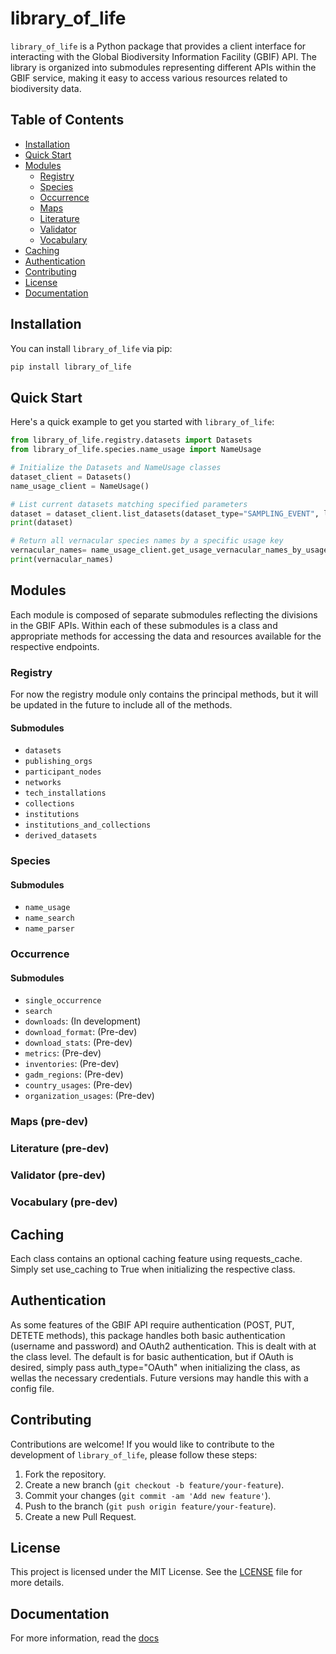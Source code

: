 # library_of_life
`library_of_life` is a Python package that provides a client interface for interacting with the Global Biodiversity Information Facility (GBIF) API. The library is organized into submodules representing different APIs within the GBIF service, making it easy to access various resources related to biodiversity data.

## Table of Contents

- [Installation](#installation)
- [Quick Start](#quick-start)
- [Modules](#modules)
  - [Registry](#registry)
  - [Species](#species)
  - [Occurrence](#occurrences)
  - [Maps](#maps)
  - [Literature](#literature)
  - [Validator](#validator)
  - [Vocabulary](#vocabulary)
- [Caching](#caching)
- [Authentication](#authentication)
- [Contributing](#contributing)
- [License](#license)
- [Documentation](#documentation)

## Installation

You can install `library_of_life` via pip:

```bash
pip install library_of_life
```

## Quick Start

Here's a quick example to get you started with `library_of_life`:

```python
from library_of_life.registry.datasets import Datasets
from library_of_life.species.name_usage import NameUsage

# Initialize the Datasets and NameUsage classes
dataset_client = Datasets()
name_usage_client = NameUsage()

# List current datasets matching specified parameters
dataset = dataset_client.list_datasets(dataset_type="SAMPLING_EVENT", limit=10)
print(dataset)

# Return all vernacular species names by a specific usage key
vernacular_names= name_usage_client.get_usage_vernacular_names_by_usage_key(5231190)
print(vernacular_names)
```

## Modules

Each module is composed of separate submodules reflecting the divisions in the GBIF APIs. Within each of these submodules is a class and appropriate methods for accessing the data and resources available for the respective endpoints.

### Registry

For now the registry module only contains the principal methods, but it will be updated in the future to include all of the methods.

#### Submodules

- `datasets`
- `publishing_orgs`
- `participant_nodes`
- `networks`
- `tech_installations`
- `collections`
- `institutions`
- `institutions_and_collections`
- `derived_datasets`

### Species

#### Submodules

- `name_usage`
- `name_search`
- `name_parser`

### Occurrence

#### Submodules

- `single_occurrence`
- `search`
- `downloads`: (In development)
- `download_format`: (Pre-dev)
- `download_stats`: (Pre-dev)
- `metrics`: (Pre-dev)
- `inventories`: (Pre-dev)
- `gadm_regions`: (Pre-dev)
- `country_usages`: (Pre-dev)
- `organization_usages`: (Pre-dev)

### Maps (pre-dev)

### Literature (pre-dev)

### Validator (pre-dev)

### Vocabulary (pre-dev)

## Caching

Each class contains an optional caching feature using requests_cache. Simply set use_caching to True when initializing the respective class.

## Authentication

As some features of the GBIF API require authentication (POST, PUT, DETETE methods), this package handles both basic authentication (username and password) and OAuth2 authentication. This is dealt with at the class level. The default is for basic authentication, but if OAuth is desired, simply pass auth_type="OAuth" when initializing the class, as wellas the necessary credentials. Future versions may handle this with a config file.

## Contributing

Contributions are welcome! If you would like to contribute to the development of `library_of_life`, please follow these steps:

1. Fork the repository.
2. Create a new branch (`git checkout -b feature/your-feature`).
3. Commit your changes (`git commit -am 'Add new feature'`).
4. Push to the branch (`git push origin feature/your-feature`).
5. Create a new Pull Request.

## License

This project is licensed under the MIT License. See the [LCENSE](LICENSE) file for more details.

## Documentation
For more information, read the [docs](#https://library-of-life.readthedocs.io/en/latest/modules.html)
